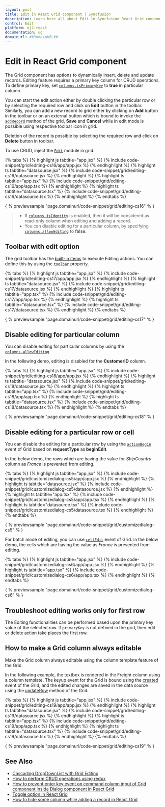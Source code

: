 ```yaml
---
layout: post
title: Edit in React Grid component | Syncfusion
description: Learn here all about Edit in Syncfusion React Grid component of Syncfusion Essential JS 2 and more.
control: Edit 
platform: ej2-react
documentation: ug
domainurl: ##DomainURL##
---
```


# Edit in React Grid component

The Grid component has options to dynamically insert, delete and update records.
Editing feature requires a primary key column for CRUD operations.
To define primary key, set [`columns.isPrimaryKey`](https://ej2.syncfusion.com/angular/documentation/api/grid/column/#isprimarykey) to **true** in particular column.

You can start the edit action either by double clicking the particular row or by selecting the required row and click on **Edit** button in the toolbar. Similarly, you can add a new record to grid either by clicking on **Add** button in the toolbar or on an external button which is bound to invoke the [`addRecord`](https://ej2.syncfusion.com/angular/documentation/api/grid/edit/#addrecord) method of the grid, **Save** and **Cancel** while in edit mode is possible using respective toolbar icon in grid.

Deletion of the record is possible by selecting the required row and click on **Delete** button in toolbar.

To use CRUD, inject the [`Edit`](https://ej2.syncfusion.com/angular/documentation/api/grid/edit/) module in grid.

{% tabs %}
{% highlight js tabtitle="app.jsx" %}
{% include code-snippet/grid/editing-cs16/app/app.jsx %}
{% endhighlight %}
{% highlight ts tabtitle="datasource.jsx" %}
{% include code-snippet/grid/editing-cs16/datasource.jsx %}
{% endhighlight %}
{% highlight ts tabtitle="app.tsx" %}
{% include code-snippet/grid/editing-cs16/app/app.tsx %}
{% endhighlight %}
{% highlight ts tabtitle="datasource.tsx" %}
{% include code-snippet/grid/editing-cs16/datasource.tsx %}
{% endhighlight %}
{% endtabs %}

{ % previewsample "page.domainurl/code-snippet/grid/editing-cs16" % }

> * If [`columns.isIdentity`](https://ej2.syncfusion.com/angular/documentation/api/grid/column/#isidentity) is enabled, then it will be considered as read-only column when editing and adding a record.
> * You can disable editing for a particular column, by specifying
[`columns.allowEditing`](https://ej2.syncfusion.com/angular/documentation/api/grid/column/#allowediting) to **false**.

## Toolbar with edit option

The grid toolbar has the [built-in items](../tool-bar#built-in-toolbar-items) to execute Editing actions.
You can define this by using the [`toolbar`](https://ej2.syncfusion.com/angular/documentation/api/grid/#toolbar) property.

{% tabs %}
{% highlight js tabtitle="app.jsx" %}
{% include code-snippet/grid/editing-cs17/app/app.jsx %}
{% endhighlight %}
{% highlight ts tabtitle="datasource.jsx" %}
{% include code-snippet/grid/editing-cs17/datasource.jsx %}
{% endhighlight %}
{% highlight ts tabtitle="app.tsx" %}
{% include code-snippet/grid/editing-cs17/app/app.tsx %}
{% endhighlight %}
{% highlight ts tabtitle="datasource.tsx" %}
{% include code-snippet/grid/editing-cs17/datasource.tsx %}
{% endhighlight %}
{% endtabs %}

{ % previewsample "page.domainurl/code-snippet/grid/editing-cs17" % }

## Disable editing for particular column

You can disable editing for particular columns by using the [`columns.allowEditing`](https://ej2.syncfusion.com/angular/documentation/api/grid/column/#allowediting).

In the following demo, editing is disabled for the **CustomerID** column.

{% tabs %}
{% highlight js tabtitle="app.jsx" %}
{% include code-snippet/grid/editing-cs18/app/app.jsx %}
{% endhighlight %}
{% highlight ts tabtitle="datasource.jsx" %}
{% include code-snippet/grid/editing-cs18/datasource.jsx %}
{% endhighlight %}
{% highlight ts tabtitle="app.tsx" %}
{% include code-snippet/grid/editing-cs18/app/app.tsx %}
{% endhighlight %}
{% highlight ts tabtitle="datasource.tsx" %}
{% include code-snippet/grid/editing-cs18/datasource.tsx %}
{% endhighlight %}
{% endtabs %}

{ % previewsample "page.domainurl/code-snippet/grid/editing-cs18" % }

## Disable editing for a particular row or cell

You can disable the editing for a particular row by using the [`actionBegin`](https://ej2.syncfusion.com/angular/documentation/api/grid/#actionbegin) event of Grid based on **requestType** as **beginEdit**.

In the below demo, the rows which are having the value for *ShipCountry* column as *France* is prevented from editing.

{% tabs %}
{% highlight js tabtitle="app.jsx" %}
{% include code-snippet/grid/customizedialog-cs5/app/app.jsx %}
{% endhighlight %}
{% highlight ts tabtitle="datasource.jsx" %}
{% include code-snippet/grid/customizedialog-cs5/datasource.jsx %}
{% endhighlight %}
{% highlight ts tabtitle="app.tsx" %}
{% include code-snippet/grid/customizedialog-cs5/app/app.tsx %}
{% endhighlight %}
{% highlight ts tabtitle="datasource.tsx" %}
{% include code-snippet/grid/customizedialog-cs5/datasource.tsx %}
{% endhighlight %}
{% endtabs %}

{ % previewsample "page.domainurl/code-snippet/grid/customizedialog-cs5" % }

For batch mode of editing, you can use [`cellEdit`](https://ej2.syncfusion.com/angular/documentation/api/grid/#celledit) event of Grid. In the below demo, the cells which are having the value as *France* is prevented from editing.

{% tabs %}
{% highlight js tabtitle="app.jsx" %}
{% include code-snippet/grid/customizedialog-cs6/app/app.jsx %}
{% endhighlight %}
{% highlight ts tabtitle="app.tsx" %}
{% include code-snippet/grid/customizedialog-cs6/app/app.tsx %}
{% endhighlight %}
{% endtabs %}

{ % previewsample "page.domainurl/code-snippet/grid/customizedialog-cs6" % }

## Troubleshoot editing works only for first row

The Editing functionalities can be performed based upon the primary key value of the selected row.
If `primaryKey` is not defined in the grid, then edit or delete action take places the first row.

## How to make a Grid column always editable

Make the Grid column always editable using the column template feature of the Grid.

In the following example, the textbox is rendered in the Freight column using a column template. The keyup event for the Grid is bound using the [created](https://ej2.syncfusion.com/angular/documentation/api/grid#created) event of the Grid, and the edited changes are saved in the data source using the [updateRow](https://ej2.syncfusion.com/angular/documentation/api/grid#updaterow) method of the Grid.

{% tabs %}
{% highlight js tabtitle="app.jsx" %}
{% include code-snippet/grid/editing-cs19/app/app.jsx %}
{% endhighlight %}
{% highlight ts tabtitle="datasource.jsx" %}
{% include code-snippet/grid/editing-cs19/datasource.jsx %}
{% endhighlight %}
{% highlight ts tabtitle="app.tsx" %}
{% include code-snippet/grid/editing-cs19/app/app.tsx %}
{% endhighlight %}
{% highlight ts tabtitle="datasource.tsx" %}
{% include code-snippet/grid/editing-cs19/datasource.tsx %}
{% endhighlight %}
{% endtabs %}

{ % previewsample "page.domainurl/code-snippet/grid/editing-cs19" % }

## See Also

* [Cascading DropDownList with Grid Editing](../how-to/cascading-drop-down-list-with-grid-editing)
* [How to perform CRUD operations using redux](https://www.syncfusion.com/blogs/post/how-to-perform-crud-operations-in-a-react-data-grid-using-redux-a-complete-guide.aspx)
* [How to prevent enter key event on command column input of Grid component inside Dialog component in React Grid](https://www.syncfusion.com/forums/156066/how-to-prevent-enter-key-event-on-command-column-input-of-grid-component-inside-dialog)
* [Toggle option in React Grid](https://www.syncfusion.com/forums/153345/toggle-option-in-react-grid)
* [How to hide some column while adding a record in React Grid](https://www.syncfusion.com/forums/164395/how-to-hide-some-column-while-adding-a-record-in-react-grid)